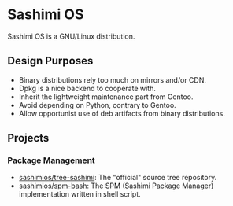 # Sashimi OS

Sashimi OS is a GNU/Linux distribution.


## Design Purposes

- Binary distributions rely too much on mirrors and/or CDN.
- Dpkg is a nice backend to cooperate with.
- Inherit the lightweight maintenance part from Gentoo.
- Avoid depending on Python, contrary to Gentoo.
- Allow opportunist use of deb artifacts from binary distributions.


## Projects

### Package Management
- [sashimios/tree-sashimi](https://github.com/sashimios/tree-sashimi): The "official" source tree repository.
- [sashimios/spm-bash](https://github.com/sashimios/spm-bash): The SPM (Sashimi Package Manager) implementation written in shell script.

